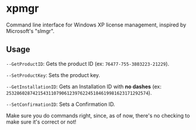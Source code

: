 # xpmgr
Command line interface for Windows XP license management, inspired by Microsoft's "slmgr".

## Usage
`--GetProductID`: Gets the product ID (ex: `76477-755-3803223-21229`).

`--SetProductKey`: Sets the product key.

`--GetInstallationID`: Gets an Installation ID with **no dashes** (ex: `253286028742154311079061239762245184619981623171292574`). 

`--SetConfirmationID`: Sets a Confirmation ID.

Make sure you do commands right, since, as of now, there's no checking to make sure it's correct or not!
